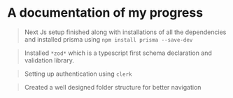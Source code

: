 # A documentation of my progress

> Next Js setup finished along with installations of all the dependencies and installed prisma using `npm install prisma --save-dev`

> Installed `*zod*` which is a typescript first schema declaration and validation library.

> Setting up authentication using `clerk`

> Created a well designed folder structure for better navigation